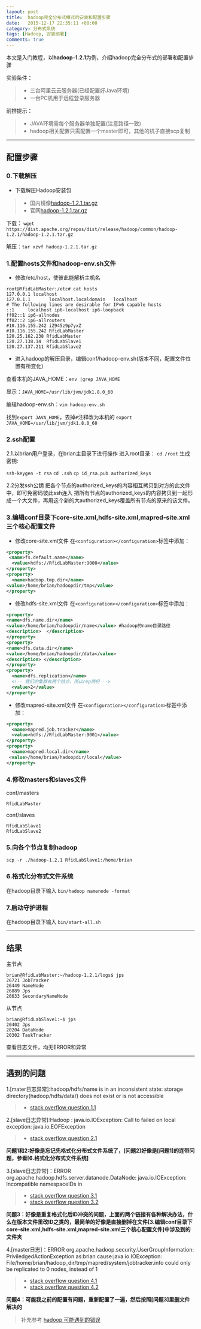 ```yaml
---
layout: post
title:  hadoop完全分布式模式的安装和配置步骤
date:   2015-12-17 22:35:11 +08:00
category: 分布式系统
tags: [Hadoop, 安装部署]
comments: true
---
```


本文是入门教程，以**hadoop-1.2.1**为例，介绍hadoop完全分布式的部署和配置步骤

<!-- more -->

实验条件：

>* 三台阿里云云服务器(已经配置好Java环境)
>* 一台PC机用于远程登录服务器

前排提示：

>* JAVA环境需每个服务器单独配置(注意路径一致)
>* hadoop相关配置只需配置一个master即可，其他的机子直接scp复制

----

## 配置步骤

### 0.下载解压

- 下载解压Hadoop安装包

>* 国内镜像[hadoop-1.2.1.tar.gz](http://mirror.bit.edu.cn/apache/hadoop/common/hadoop-1.2.1/hadoop-1.2.1.tar.gz)
>* 官网[hadoop-1.2.1.tar.gz](https://dist.apache.org/repos/dist/release/hadoop/common/hadoop-1.2.1/hadoop-1.2.1.tar.gz)

下载：
`wget https://dist.apache.org/repos/dist/release/hadoop/common/hadoop-1.2.1/hadoop-1.2.1.tar.gz`

解压：`tar xzvf hadoop-1.2.1.tar.gz`



### 1.配置hosts文件和hadoop-env.sh文件
- 修改/etc/host，使彼此能解析主机名

```
root@RfidLabMaster:/etc# cat hosts
127.0.0.1 localhost
127.0.1.1       localhost.localdomain   localhost
# The following lines are desirable for IPv6 capable hosts
::1     localhost ip6-localhost ip6-loopback
ff02::1 ip6-allnodes
ff02::2 ip6-allrouters
#10.116.155.242 iZ945z9p7yxZ
#10.116.155.242 RfidLabMaster
120.25.162.238 RfidLabMaster
120.27.138.14  RfidLabSlave1
120.27.137.211 RfidLabSlave2
```

- 进入hadoop的解压目录，编辑conf/hadoop-env.sh(版本不同，配置文件位置有所变化)

查看本机的JAVA_HOME：`env |grep JAVA_HOME`

显示：`JAVA_HOME=/usr/lib/jvm/jdk1.8.0_60`

编辑hadoop-env.sh：`vim hadoop-env.sh`

找到`export JAVA_HOME`，去掉`#`注释改为本机的
`export JAVA_HOME=/usr/lib/jvm/jdk1.8.0_60`

### 2.ssh配置
2.1.以brian用户登录，在brian主目录下进行操作
进入root目录：
`cd /root`
生成密钥:

`ssh-keygen -t rsa`
`cd .ssh`
`cp id_rsa.pub authorized_keys`

2.2分发ssh公钥
把各个节点的authorized_keys的内容相互拷贝到对方的此文件中，即可免密码彼此ssh连入
把所有节点的authorized_keys的内容拷贝到一起形成一个大文件，再用这个新的大authorized_keys覆盖所有节点的原来的该文件。

### 3.编辑conf目录下core-site.xml,hdfs-site.xml,mapred-site.xml三个核心配置文件

- 修改core-site.xml文件
在`<configuration></configuration>`标签中添加：

```xml
<property>
 <name>fs.default.name</name>
  <value>hdfs://RfidLabMaster:9000</value>
</property>
<property>
  <name>hadoop.tmp.dir</name>
<value>/home/brian/hadoopdir/tmp</value>
</property>
```

- 修改hdfs-site.xml文件
在`<configuration></configuration>`标签中添加：

```xml
<property>
<name>dfs.name.dir</name>
<value>/home/brian/hadoopdir/name</value> #hadoop的name目录路径
<description>  </description>
</property>
<property>
<name>dfs.data.dir</name>
<value>/home/brian/hadoopdir/data</value>
<description> </description>
</property>
<property>
  <name>dfs.replication</name>
  <!-- 我们的集群有两个结点，所以rep两份 -->
  <value>2</value>
</property>
```

- 修改mapred-site.xml文件
在`<configuration></configuration>`标签中添加：

```xml
<property>
  <name>mapred.job.tracker</name>
  <value>hdfs://RfidLabMaster:9001</value>
</property>
<property>
  <name>mapred.local.dir</name>
 <value>/home/brian/hadoopdir/local</value>
</property>
```

### 4.修改masters和slaves文件
conf/masters

```
RfidLabMaster
```

conf/slaves

```
RfidLabSlave1
RfidLabSlave2
```

### 5.向各个节点复制hadoop

`scp -r ./hadoop-1.2.1 RfidLabSlave1:/home/brian`

### 6.格式化分布式文件系统
在hadoop目录下输入
`bin/hadoop namenode -format`

### 7.启动守护进程
在hadoop目录下输入
`bin/start-all.sh`

----

## 结果
主节点

```
brian@RfidLabMaster:~/hadoop-1.2.1/logs$ jps
26721 JobTracker
26449 NameNode
26889 Jps
26633 SecondaryNameNode
```

从节点

```
brian@RfidLabSlave1:~$ jps
20402 Jps
20204 DataNode
20302 TaskTracker
```

查看日志文件，均无ERROR和异常


----


## 遇到的问题

1.[mater日志异常]:hadoop/hdfs/name is in an inconsistent state: storage directory(hadoop/hdfs/data/) does not exist or is not accessible

>* [stack overflow question 1.1](http://stackoverflow.com/questions/27271970/hadoop-hdfs-name-is-in-an-inconsistent-state-storage-directoryhadoop-hdfs-data)

2.[slave日志异常]:Hadoop : java.io.IOException: Call to  failed on local exception: java.io.EOFException

>* [stack overflow question 2.1](http://stackoverflow.com/questions/25130799/hadoop-java-io-ioexception-call-to-localhost-127-0-0-154310-failed-on-local)

**问题1和2:好像是忘记先格式化分布式文件系统了，[问题2]好像是[问题1]的连带问题，参看[6.格式化分布式文件系统]**

3.[slave日志异常]：ERROR org.apache.hadoop.hdfs.server.datanode.DataNode: java.io.IOException: Incompatible namespaceIDs in

>* [stack overflow question 3.1](http://stackoverflow.com/questions/3425688/why-does-the-hadoop-incompatible-namespaceids-issue-happen)
>* [stack overflow question 3.2](http://www.hadoopinrealworld.com/fixing-java-io-ioexception-incompatible-namespaceids/)

**问题3：好像是重复格式化后ID冲突的问题，上面的两个链接有各种解决办法，什么在版本文件里改ID之类的，最简单的好像是直接删掉在文件[3.编辑conf目录下core-site.xml,hdfs-site.xml,mapred-site.xml三个核心配置文件]中涉及到的文件夹**

4.[master日志]：ERROR org.apache.hadoop.security.UserGroupInformation: PriviledgedActionException as:brian cause:java.io.IOException: File/home/brian/hadoop_dir/tmp/mapred/system/jobtracker.info could only be replicated to 0 nodes, instead of 1

>* [stack overflow question 4.1](http://stackoverflow.com/questions/15585630/file-jobtracker-info-could-only-be-replicated-to-0-nodes-instead-of-1)
>* [stack overflow question 4.2](http://stackoverflow.com/questions/5293446/hdfs-error-could-only-be-replicated-to-0-nodes-instead-of-1)

**问题4：可能我之前的配置有问题，重新配置了一遍，然后按照[问题3]里删文件解决的**

> 补充参考
[hadoop 可能遇到的错误](http://wwangcg.iteye.com/blog/1152481)
